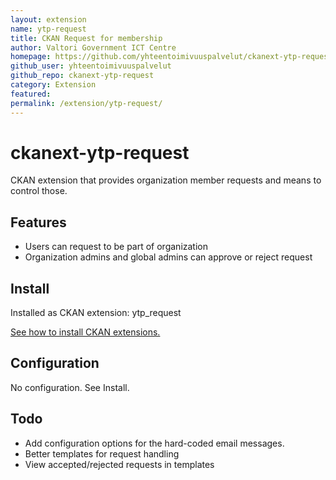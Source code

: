 ```yaml
---
layout: extension
name: ytp-request
title: CKAN Request for membership
author: Valtori Government ICT Centre
homepage: https://github.com/yhteentoimivuuspalvelut/ckanext-ytp-request
github_user: yhteentoimivuuspalvelut
github_repo: ckanext-ytp-request
category: Extension
featured:  
permalink: /extension/ytp-request/
---
```



ckanext-ytp-request
===================

CKAN extension that provides organization member requests and means to control those.

Features
--------

- Users can request to be part of organization
- Organization admins and global admins can approve or reject request

Install
-------

Installed as CKAN extension: ytp_request

[See how to install CKAN extensions.](http://docs.ckan.org/en/latest/extensions/tutorial.html#installing-the-extension)

Configuration
-------------

No configuration. See Install.


Todo
-------------

- Add configuration options for the hard-coded email messages.
- Better templates for request handling
- View accepted/rejected requests in templates
